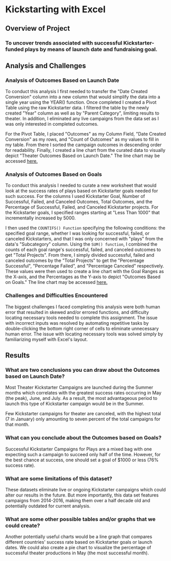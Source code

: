 # Kickstarting with Excel

## Overview of Project 

### To uncover trends associated with successful Kickstarter-funded plays by means of launch date and fundraising goal. 

## Analysis and Challenges

### Analysis of Outcomes Based on Launch Date

To conduct this analysis I first needed to transfer the "Date Created Conversion" column into a new column that would simplify the data into a single year using the YEAR() function. Once completed I created a Pivot Table using the raw Kickstarter data. I filtered the table by the newly created "Year" column as well as by "Parent Category", limiting results to theater. In addition, I eliminated any live campaigns from the data set as I was only interested in completed outcomes. 

For the Pivot Table, I placed "Outcomes" as my Column Field, "Date Created Conversion" as my rows, and "Count of Outcomes" as my values to fill in my table. From there I sorted the campaign outcomes in descending order for readability. Finally, I created a line chart from the curated data to visually depict "Theater Outcomes Based on Launch Date." The line chart may be accessed [here.](https://github.com/chrisknox97/kickstarter-analysis/blob/main/Resources/Theater_Outcomes_vs_Launch.png) 

### Analysis of Outcomes Based on Goals

To conduct this analysis I needed to curate a new worksheet that would look at the success rates of plays based on Kickstarter goals needed for such success. For the columns I used Kickstarter Goal, Number of Successful, Failed, and Canceled Outcomes, Total Outcomes, and the Percentage of Successful, Failed, and Canceled Kickstarter projects. For the Kickstarter goals, I specified ranges starting at "Less Than 1000" that incrementally increased by 5000. 

I then used the ``COUNTIFS() Function`` specifying the following conditions: the specified goal range, whether I was looking for successful, failed, or canceled Kickstarters, and that I was only concerned with "plays" from the data's "Subcategory" column. Using the ``SUM() function``, I combined the counts of each goal range's successful, failed, and canceled outcomes to get "Total Projects". From there, I simply divided successful, failed and canceled outcomes by the "Total Projects" to get the "Percentage Successful", "Percentage Failed", and "Percentage Canceled" respectively. These values were then used to create a line chart with the Goal Ranges as the X-axis, and the Percentages as the Y-axis to depict "Outcomes Based on Goals." The line chart may be accessed [here.](https://github.com/chrisknox97/kickstarter-analysis/blob/main/Resources/Outcomes_vs_Goals.png)

### Challenges and Difficulties Encountered

The biggest challenges I faced completing this analysis were both human error that resulted in skewed and/or errored functions, and difficulty locating necessary tools needed to complete this assignment. The issue with incorrect inputs was resolved by automating repetitive tasks by double-clicking the bottom right corner of cells to eliminate unnecessary human error. The issue with locating necessary tools was solved simply by familiarizing myself with Excel's layout. 

## Results

### What are two conclusions you can draw about the Outcomes based on Launch Date?

Most Theater Kickstarter Campaigns are launched during the Summer months which correlates with the greatest success rates occurring in May (the peak), June, and July. As a result, the most advantageous period to launch this type of Kickstarter campaign would be in the Summer. 

Few Kickstarter campaigns for theater are canceled, with the highest total (7 in January) only amounting to seven percent of the total campaigns for that month. 

### What can you conclude about the Outcomes based on Goals?

Successful Kickstarter Campaigns for Plays are a mixed bag with one expecting such a campaign to succeed only half of the time. However, for the best chance at success, one should set a goal of $1000 or less (76% success rate). 

### What are some limitations of this dataset?

These datasets eliminate live or ongoing Kickstarter campaigns which could alter our results in the future. But more importantly, this data set features campaigns from 2014-2016, making them over a half decade old and potentially outdated for current analysis. 

### What are some other possible tables and/or graphs that we could create?

Another potentially useful charts would be a line graph that compares different countries' success rate based on Kickstarter goals or launch dates. We could also create a pie chart to visualize the percentage of successful theater productions in May (the most successful month). 
